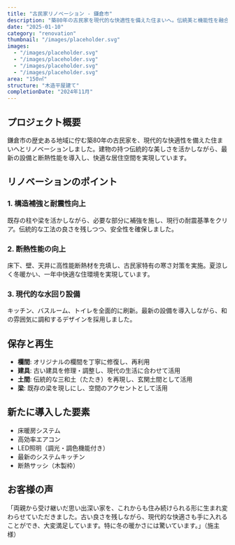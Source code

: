 ```yaml
---
title: "古民家リノベーション - 鎌倉市"
description: "築80年の古民家を現代的な快適性を備えた住まいへ。伝統美と機能性を融合させたリノベーション事例です。"
date: "2025-01-10"
category: "renovation"
thumbnail: "/images/placeholder.svg"
images:
  - "/images/placeholder.svg"
  - "/images/placeholder.svg"
  - "/images/placeholder.svg"
  - "/images/placeholder.svg"
area: "150㎡"
structure: "木造平屋建て"
completionDate: "2024年11月"
---
```


## プロジェクト概要

鎌倉市の歴史ある地域に佇む築80年の古民家を、現代的な快適性を備えた住まいへとリノベーションしました。建物の持つ伝統的な美しさを活かしながら、最新の設備と断熱性能を導入し、快適な居住空間を実現しています。

## リノベーションのポイント

### 1. 構造補強と耐震性向上

既存の柱や梁を活かしながら、必要な部分に補強を施し、現行の耐震基準をクリア。伝統的な工法の良さを残しつつ、安全性を確保しました。

### 2. 断熱性能の向上

床下、壁、天井に高性能断熱材を充填し、古民家特有の寒さ対策を実施。夏涼しく冬暖かい、一年中快適な住環境を実現しています。

### 3. 現代的な水回り設備

キッチン、バスルーム、トイレを全面的に刷新。最新の設備を導入しながら、和の雰囲気に調和するデザインを採用しました。

## 保存と再生

- **欄間**: オリジナルの欄間を丁寧に修復し、再利用
- **建具**: 古い建具を修理・調整し、現代の生活に合わせて活用
- **土間**: 伝統的な三和土（たたき）を再現し、玄関土間として活用
- **梁**: 既存の梁を現しにし、空間のアクセントとして活用

## 新たに導入した要素

- 床暖房システム
- 高効率エアコン
- LED照明（調光・調色機能付き）
- 最新のシステムキッチン
- 断熱サッシ（木製枠）

## お客様の声

「両親から受け継いだ思い出深い家を、これからも住み続けられる形に生まれ変わらせていただきました。古い良さを残しながら、現代的な快適さも手に入れることができ、大変満足しています。特に冬の暖かさには驚いています。」（施主様）